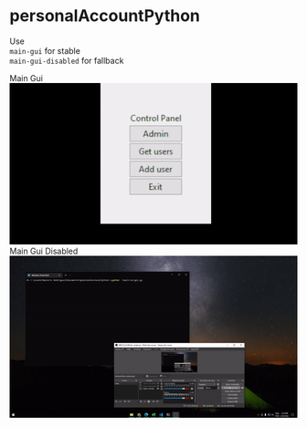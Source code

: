 # personalAccountPython

Use
<br> ```main-gui``` for stable
<br> ```main-gui-disabled``` for fallback

Main Gui
![](https://github.com/wwwxkz/personalAccountPython/blob/main/README/0.gif)
Main Gui Disabled
![](https://github.com/wwwxkz/personalAccountPython/blob/main/README/1.gif)
